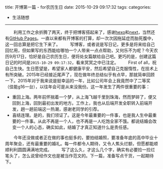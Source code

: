 title: 开博第一篇 - for农历生日
date: 2015-10-29 09:17:32
tags:
categories:
 - 生活随想
---
&emsp;&emsp;利用工作之余折腾了两天，终于把博客搭起来了，感谢[hexo](https://hexo.io)和[next](https://github.com/iissnan/hexo-theme-next)，当然还有[GitHub Pages](https://pages.github.com)。一直以来都有开博客的打算，却一次次因拖延症而胎死腹中，这一回总算是把它生下来了。
&emsp;&emsp;写博客，或者说是写日记，更多是将来给自己回忆用，但如果写的东西能给哪怕一个人带来一点点帮助，又何乐不为呢？今天农历9月17日，恰好是自己农历生日，便将处女篇献给自己吧。更巧的是，创建这篇日记的时间是`2015-10-29 09:17:32`，看来冥冥之中已注定。
&emsp;&emsp;First of all，祝自己生快。生日愿望是，希望家人都健康平安，然后希望自己克服惰性，在技术上有所突破。2015年已经接近尾声了，现在做年终总结似乎有点早，那就简单回顾一下。2015年对于我来说是挺幸运的一年，比如公司年会上我竟然中了二等奖（佳能g16一台），以往年会可是从来没我份。这一年发生了两件很重要的事：
* 重回上海。两年前怀揣着一个梦，从上海飞越千里到珠海，然而梦碎了，便又回到上海，回到最初出发的地方。工作上，我也从后端开发全职转入前端开发，趟一趟前端这一热潮，感谢老同学的引荐。
* 喜结连理。是的，我们领证了。这是今年最重要的一件事，也是我人生中最重要的一件事。从此不再是一个人，也不再是一人吃饱全家不饿。都说结婚会改变一个人的心态，确实如此，结婚了才真正知道什么是责任感。

&emsp;&emsp;今年还没做或者正在做的事也挺多的，要拍结婚照，要准备年底的高中毕业十周年聚会，还有最重要的婚礼。每一件都令人期待，又令人焦头烂额，但愿都能顺顺利利圆圆满满地完成。
&emsp;&emsp;写了这么久，才这么几个字，确实有必要捡一捡烂笔头了，怎么说曾经作文也是被当作范文的。下一篇，准备写点干货，一起期待下。